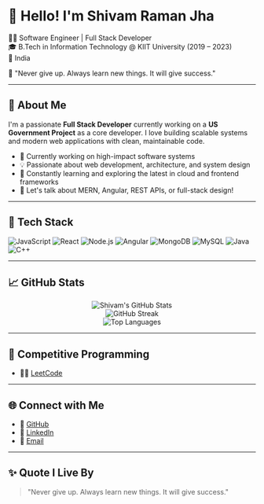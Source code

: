 # 👋 Hello! I'm Shivam Raman Jha

🧑‍💻 Software Engineer | Full Stack Developer  
🎓 B.Tech in Information Technology @ KIIT University (2019 – 2023)  
📍 India


💬 "Never give up. Always learn new things. It will give success."

---

## 🚀 About Me

I'm a passionate **Full Stack Developer** currently working on a **US Government Project** as a core developer. I love building scalable systems and modern web applications with clean, maintainable code.

- 🔭 Currently working on high-impact software systems  
- 💡 Passionate about web development, architecture, and system design  
- 🌱 Constantly learning and exploring the latest in cloud and frontend frameworks  
- 💬 Let's talk about MERN, Angular, REST APIs, or full-stack design!

---

## 🧰 Tech Stack

![JavaScript](https://img.shields.io/badge/-JavaScript-F7DF1E?logo=javascript&logoColor=black)
![React](https://img.shields.io/badge/-React-61DAFB?logo=react&logoColor=black)
![Node.js](https://img.shields.io/badge/-Node.js-339933?logo=node.js&logoColor=white)
![Angular](https://img.shields.io/badge/-Angular-DD0031?logo=angular&logoColor=white)
![MongoDB](https://img.shields.io/badge/-MongoDB-47A248?logo=mongodb&logoColor=white)
![MySQL](https://img.shields.io/badge/-MySQL-4479A1?logo=mysql&logoColor=white)
![Java](https://img.shields.io/badge/-Java-007396?logo=java&logoColor=white)
![C++](https://img.shields.io/badge/-C++-00599C?logo=c%2b%2b&logoColor=white)

---

## 📈 GitHub Stats

<p align="center">
  <img src="https://github-readme-stats.vercel.app/api?username=code-with-srj&show_icons=true&theme=tokyonight" alt="Shivam's GitHub Stats" />
  <br/>
  <img src="https://github-readme-streak-stats.herokuapp.com/?user=code-with-srj&theme=tokyonight" alt="GitHub Streak" />
  <br/>
  <img src="https://github-readme-stats.vercel.app/api/top-langs/?username=code-with-srj&layout=compact&theme=tokyonight" alt="Top Languages" />
</p>

---

## 🧠 Competitive Programming

- 👨‍💻 [LeetCode](https://leetcode.com/u/shivamramanjha/)

---

## 🌐 Connect with Me

- 🔗 [GitHub](https://github.com/code-with-srj)
- 💼 [LinkedIn](https://www.linkedin.com/in/shivam-raman-j-a3ab69284/)
- 📧 [Email](mailto:codewithsrj@gmail.com) 

---

## ✨ Quote I Live By

> "Never give up. Always learn new things. It will give success."


